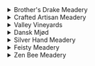 <details>
  <summary>Brother's Drake Meadery</summary>
  <p>
    
|Mead|Flavors/Tasting Notes|
|:---|:---|
|Battle Axe|"A sweet cranberry melomel infused with vanilla and juniper berries. Unapologetically tart upfront like cranberries with a smooth finish that is sweet and hints at the vanilla and juniper infusion."|
|Blueberry Yum Yum|Blueberry|
|California Gold|"Dry traditional with Mendocino Forest honey aged on American oak"|
|Honey Oak|"Ohio wildflower honey traditional mead aged on French and American Oak. Pronounced honey nose. Flavors of caramel and woodiness are enhance by the oak."|
|Blackjack|"Crafted from locally sourced raw honey and black currant, Blackjack is a 21 on flavor. Our tart and earthy berry brew has full, smooth body from honey. The finish is slightly sweet. Game on."|
|Passion|"A blend of honey and passion fruit."|
|Julien's Pyment|"A genius is born! Our mead master, Julian, has taken bold first steps into grape fermentation with this tasty riff on the pyment style - honey blended with Concord grapes and blueberries: Sweet"|
|Gravenstein|"A dry slightly carbonated and sour cyser from Gravenstein varietal apples from Sonoma and wildflower honey from Mendocino."|
|Wild Ohio|"Wild Ohio is mead in its most traditional form. Just local raw wildflower honey, water and yeast are blended and fermented. Sugar removed during fermentation leaves only flavors of honey wine with a semi-dry finish."|
|Bourban Apple Pie|"Our apple pie mead aged for 12 months in Middle West Bourbon Barrels : Sweet"|
|Orange Blossom|"Traditional dry mead from citrus tree honey : Dry"|
  
  </p>
</details>

<details>
  <summary>Crafted Artisan Meadery</summary>
  <p>

|Mead|Flavors/Tasting Notes|
|:---|:---|
|Dragon Heart|apple cider, cherry and raspberry. Wildflower honey|
|Stranger Bings|"Bing Cherry, Graham Cracker Crust, Vanilla"|
|The Dispear|"Sweet Pear Juice, Honey and Fresh Cardamom Spice"|
|Mystic Currants||

  </p>
</details>


<details>
  <summary>Valley Vineyards</summary>
  <p>

|Mead|Flavors/Tasting Notes|
|:---|:---|
|Honey Mead|Traditional with clover honey|

  </p>
</details>


<details>
  <summary>Dansk Mjød</summary>
  <p>

|Mead|Flavors/Tasting Notes|
|:---|:---|
|Viking Blod|"Nordic honey wine with hibicus and hops added"|

  </p>
</details>


<details>
  <summary>Silver Hand Meadery</summary>
  <p>

|Mead|Flavors/Tasting Notes|
|:---|:---|
|Colonial Williamsburg Mead|barrel-aged, Virginia wildflower honey|

  </p>
</details>

<details>
  <summary>Feisty Meadery</summary>
  <p>

|Mead|Flavors/Tasting Notes|
|:---|:---|
|Mesquite Blossom|"Mesquite trees native to the southwest produce long pods of fragrant yellow blossoms. Bees transform the nectar into mesquite honey which gives this mead a floral aroma with hints of pear and peach."|
    
  </p>
</details>

<details>
  <summary>Zen Bee Meadery</summary>
  <p>
    
|Mead|Flavors/Tasting Notes|
|:---|:---|
|Blu On Black|"Bochet with blueberry, blackberry, and blackcurrant."|
    
  </p>
</details>
 
